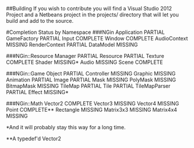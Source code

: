 
##Building
    If you wish to contribute you will find a Visual Studio 2012 Project and a Netbeans
    project in the projects/ directory that will let you build and add to the source.

#Completion Status by Namespace
###NGin
    Application                         PARTIAL
    GameFactory                         PARTIAL
    Input                               COMPLETE
    Window                              COMPLETE
    AudioContext                        MISSING
    RenderContext                       PARTIAL
    DataModel                           MISSING

###NGin::Resource
    Manager                             PARTIAL
    Resource                            PARTIAL
    Texture                             COMPLETE
    Shader                              MISSING*
    Audio                               MISSING
    Scene                               COMPLETE

###NGin::Game
    Object                              PARTIAL
    Controller                          MISSING
    Graphic                             MISSING
    Animation                           PARTIAL
    Image                               PARTIAL
    Mask                                MISSING
    PolyMask                            MISSING
    BitmapMask                          MISSING
    TileMap                             PARTIAL
    Tile                                PARTIAL
    TileMapParser                       PARTIAL
    Effect                              MISSING*

###NGin::Math
    Vector2                             COMPLETE
    Vector3                             MISSING
    Vector4                             MISSING
    Point                               COMPLETE**
    Rectangle                           MISSING
    Matrix3x3                           MISSING
    Matrix4x4                           MISSING


*And it will probably stay this way for a long time.

**A typedef'd Vector2